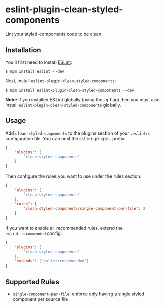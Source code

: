 # eslint-plugin-clean-styled-components

Lint your styled-components code to be clean

## Installation

You'll first need to install [ESLint](http://eslint.org):

```
$ npm install eslint --dev
```

Next, install `eslint-plugin-clean-styled-components`:

```
$ npm install eslint-plugin-clean-styled-components --dev
```

**Note:** If you installed ESLint globally (using the `-g` flag) then you must also install `eslint-plugin-clean-styled-components` globally.

## Usage

Add `clean-styled-components` to the plugins section of your `.eslintrc` configuration file. You can omit the `eslint-plugin-` prefix:

```json
{
    "plugins": [
        "clean-styled-components"
    ]
}
```

Then configure the rules you want to use under the rules section.

```json
{
    "plugins": [
        "clean-styled-components"
    ],
    "rules": {
        "clean-styled-components/single-component-per-file": 2
    }
}
```

If you want to enable all recommended rules, extend the `eslint:recommended` config:

```json
{
    "plugins": [
        "clean-styled-components"
    ],
    "extends": ["eslint:recommended"]
}
```

## Supported Rules

* `single-component-per-file`: enforce only having a single styled component per source file
